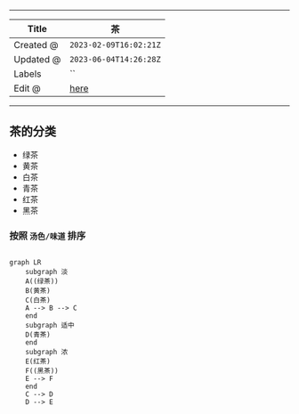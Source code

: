 -----

| Title     | 茶                                                 |
| --------- | ------------------------------------------------- |
| Created @ | `2023-02-09T16:02:21Z`                            |
| Updated @ | `2023-06-04T14:26:28Z`                            |
| Labels    | \`\`                                              |
| Edit @    | [here](https://github.com/junxnone/shi/issues/40) |

-----

## 茶的分类

  - 绿茶
  - 黄茶
  - 白茶
  - 青茶
  - 红茶
  - 黑茶

### 按照 `汤色/味道` 排序

``` mermaid

graph LR
    subgraph 淡
    A((绿茶))
    B(黄茶)
    C(白茶)
    A --> B --> C
    end
    subgraph 适中
    D(青茶)
    end
    subgraph 浓
    E(红茶)
    F((黑茶))
    E --> F
    end
    C --> D
    D --> E
```
